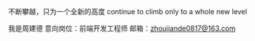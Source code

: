 不断攀越，只为一个全新的高度
continue to climb only to a whole new level

我是周建德
意向岗位：前端开发工程师
邮箱：zhoujiande0817@163.com
